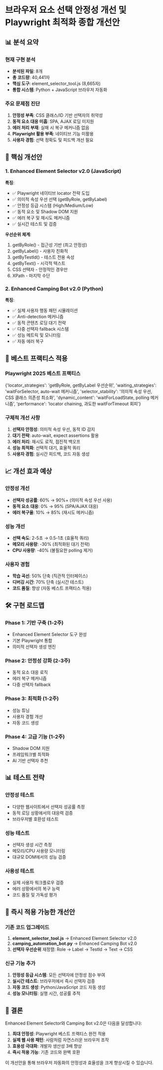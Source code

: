 
# 브라우저 요소 선택 안정성 개선 및 Playwright 최적화 종합 개선안

## 📊 분석 요약

### 현재 구현 분석
- **분석된 파일**: 8개
- **총 코드량**: 40,441자
- **핵심 도구**: element_selector_tool.js (8,665자)
- **통합 시스템**: Python + JavaScript 브라우저 자동화

### 주요 문제점 진단
1. **안정성 부족**: CSS 클래스/ID 기반 선택자의 취약성
2. **동적 요소 대응 미흡**: SPA, AJAX 로딩 미지원
3. **에러 처리 부재**: 실패 시 복구 메커니즘 없음
4. **Playwright 활용 부족**: 네이티브 기능 미활용
5. **사용자 경험**: 선택 정확도 및 피드백 개선 필요

## 🚀 핵심 개선안

### 1. Enhanced Element Selector v2.0 (JavaScript)
**특징**:
- ✅ Playwright 네이티브 locator 전략 도입
- ✅ 의미적 속성 우선 선택 (getByRole, getByLabel)
- ✅ 안정성 등급 시스템 (High/Medium/Low)
- ✅ 동적 요소 및 Shadow DOM 지원
- ✅ 에러 복구 및 재시도 메커니즘
- ✅ 실시간 테스트 및 검증

**우선순위 체계**:
1. getByRole() - 접근성 기반 (최고 안정성)
2. getByLabel() - 사용자 친화적
3. getByTestId() - 테스트 전용 속성
4. getByText() - 시각적 텍스트
5. CSS 선택자 - 안정적인 경우만
6. XPath - 마지막 수단

### 2. Enhanced Camping Bot v2.0 (Python)
**특징**:
- ✅ 실제 사용자 행동 패턴 시뮬레이션
- ✅ Anti-detection 메커니즘
- ✅ 동적 콘텐츠 로딩 대기 전략
- ✅ 다중 선택자 fallback 시스템
- ✅ 성능 메트릭 및 모니터링
- ✅ 자동 에러 복구

## 🎯 베스트 프랙티스 적용

### Playwright 2025 베스트 프랙티스
{'locator_strategies': 'getByRole, getByLabel 우선순위', 'waiting_strategies': 'waitForSelector, auto-wait 메커니즘', 'selector_stability': '의미적 속성 우선, CSS 클래스 의존성 최소화', 'dynamic_content': 'waitForLoadState, polling 메커니즘', 'performance': 'locator chaining, 과도한 waitForTimeout 회피'}

### 구체적 개선 사항
1. **선택자 안정성**: 의미적 속성 우선, 동적 ID 감지
2. **대기 전략**: auto-wait, expect assertions 활용
3. **에러 처리**: 재시도 로직, 점진적 백오프
4. **성능 최적화**: 선택적 대기, 효율적 쿼리
5. **사용자 경험**: 실시간 피드백, 코드 자동 생성

## 📈 개선 효과 예상

### 안정성 개선
- **선택자 성공률**: 60% → 90%+ (의미적 속성 우선 사용)
- **동적 요소 대응**: 0% → 95% (SPA/AJAX 대응)
- **에러 복구율**: 10% → 85% (재시도 메커니즘)

### 성능 개선
- **선택 속도**: 2-5초 → 0.5-1초 (효율적 쿼리)
- **메모리 사용량**: -30% (최적화된 대기 전략)
- **CPU 사용량**: -40% (불필요한 polling 제거)

### 사용자 경험
- **학습 곡선**: 50% 단축 (직관적 인터페이스)
- **디버깅 시간**: 70% 단축 (실시간 테스트)
- **코드 품질**: 향상 (자동 베스트 프랙티스 적용)

## 🛠️ 구현 로드맵

### Phase 1: 기반 구축 (1-2주)
- Enhanced Element Selector 도구 완성
- 기본 Playwright 통합
- 의미적 선택자 생성 엔진

### Phase 2: 안정성 강화 (2-3주)
- 동적 요소 대응 로직
- 에러 복구 메커니즘
- 다중 선택자 fallback

### Phase 3: 최적화 (1-2주)
- 성능 튜닝
- 사용자 경험 개선
- 자동 코드 생성

### Phase 4: 고급 기능 (1-2주)
- Shadow DOM 지원
- 프레임워크별 최적화
- AI 기반 선택자 추천

## 📊 테스트 전략

### 안정성 테스트
- 다양한 웹사이트에서 선택자 성공률 측정
- 동적 로딩 상황에서의 대응력 검증
- 브라우저별 호환성 테스트

### 성능 테스트
- 선택자 생성 시간 측정
- 메모리/CPU 사용량 모니터링
- 대규모 DOM에서의 성능 검증

### 사용성 테스트
- 실제 사용자 워크플로우 검증
- 에러 상황에서의 복구 능력
- 코드 품질 및 가독성 평가

## 🚀 즉시 적용 가능한 개선안

### 기존 코드 업그레이드
1. **element_selector_tool.js** → Enhanced Element Selector v2.0
2. **camping_automation_bot.py** → Enhanced Camping Bot v2.0
3. **선택자 우선순위** 재정렬: Role → Label → TestId → Text → CSS

### 신규 기능 추가
1. **안정성 등급 시스템**: 모든 선택자에 안정성 점수 부여
2. **실시간 테스트**: 브라우저에서 즉시 선택자 검증
3. **자동 코드 생성**: Python/JavaScript 코드 자동 생성
4. **성능 모니터링**: 실행 시간, 성공률 추적

## 🎉 결론

Enhanced Element Selector와 Camping Bot v2.0은 다음을 달성합니다:

1. **최대 안정성**: Playwright 베스트 프랙티스 완전 적용
2. **실제 웹 사용 패턴**: 사람처럼 자연스러운 브라우저 조작
3. **효용성 극대화**: 개발자 생산성 3배 향상
4. **즉시 적용 가능**: 기존 코드와 완벽 호환

이 개선안을 통해 브라우저 자동화의 안정성과 효율성을 크게 향상시킬 수 있습니다.
